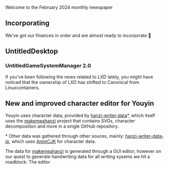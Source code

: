 Welcome to the February 2024 monthly newspaper

## Incorporating
We've got our finances in order and are almost ready to incorporate 🥳

## UntitledDesktop
### UntitledGameSystemManager 2.0
If you've been following the news related to LXD lately, you might have noticed that the ownership of LXD has shifted to Canonical
from Linuxcontainers. 

## New and improved character editor for Youyin
Youyin uses character data, provided by [hanzi-writer-data](https://github.com/chanind/hanzi-writer-data)\*, which itself uses the 
[makemeahanzi](https://github.com/skishore/makemeahanzi) project that contains SVGs, character decomposition and more in a single
GitHub repository.

\* Other data was gathered through other souces, mainly: [hanzi-writer-data-jp](https://github.com/chanind/hanzi-writer-data-jp),
which uses [AnimCJK](https://github.com/parsimonhi/animCJK) for character data.

The data for [makemeahanzi](https://github.com/skishore/makemeahanzi) is generated through a GUI editor, however on our quest to
generate handwriting data for all writing sysems we hit a roadblock: The editor 


